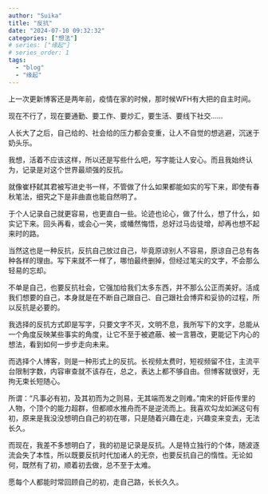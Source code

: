 ```yaml
---
author: "Suika"
title: "反抗"
date: "2024-07-10 09:32:32"
categories: ["想法"]
# series: ["缘起"]
# series_order: 1
tags: 
  - "blog"
  - "缘起"
---
```

  

上一次更新博客还是两年前，疫情在家的时候，那时候WFH有大把的自主时间。  

现在不行了，现在要通勤、要工作、要炒汇，要生活、要线下社交……  

人长大了之后，自己给的、社会给的压力都会变重，让人不自觉的想逃避，沉迷于奶头乐。  

我想，活着不应该这样，所以还是写些什么吧，写字能让人安心。而且我始终认为，记录是对这个世界最顽强的反抗。  

就像崔杼弑其君被写进史书一样，不管做了什么如果都能如实的写下来，即使有春秋笔法，细究之下是非曲直也能自然明了。  

于个人记录自己就更容易，也更直白一些。论迹也论心，做了什么，想了什么，如实记下来。回头再看，或会心一笑，或幡然悔悟，总好过马齿徒增，却再也想不起来时的路。  

当然这也是一种反抗，反抗自己放过自己，毕竟原谅别人不容易，原谅自己总有各种各样的理由。写下来就不一样了，哪怕最终删掉，但经过笔尖的文字，不会那么轻易的忘却。  

不单是自己，也要反抗社会，它强加给我们太多东西，并不那么公正而美好。活成我们想要的自己，本身就是在不断自己跟自己、自己跟社会博弈和妥协的过程，所以反抗是必要的。  

我选择的反抗方式即是写字，只要文字不灭，文明不息，我所写下的文字，总能从一个角度反映某些事实的角度，让它不至于被遮蔽、被一言篡改，更能记下内心的想法，看到如何一步步走向未来。  

而选择个人博客，则是一种形式上的反抗。长视频太费时，短视频留不住，主流平台限制字数，内容审查就不该存在，总之，表达上都不够自由。但博客就很好，无拘无束长短随心。  

所谓：“凡事必有初，及其初而为之则易，无其端而发之则难。”南宋的奸臣传里的人物，个顶个的能力超群，但都顺水推舟而不是逆流而上。我喜欢勾龙如渊这句有初，原来是我没没想明白自己的初在哪，只是随着兴趣在走，兴趣变来变去，无法长久。  

而现在，我差不多想明白了，我的初是记录是反抗。人是特立独行的个体，随波逐流会失了本性，所以既要反抗时代加诸人的无奈，也要反抗自己的惰性。无论如何，既然有了初，顺着初去做，总不至于太难。  

愿每个人都能时常回顾自己的初，走自己路，长长久久。